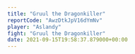 ```yaml
---
title: "Gruul the Dragonkiller"
reportCode: "AwzDtkJpV16dYmNv"
player: "Aslandy"
fight: "Gruul the Dragonkiller"
date: 2021-09-15T19:58:37.879000+00:00
---
```

